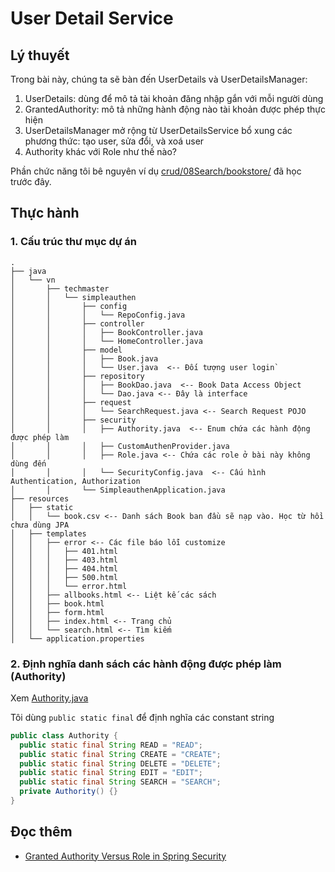 # User Detail Service

## Lý thuyết
Trong bài này, chúng ta sẽ bàn đến UserDetails và UserDetailsManager:

1. UserDetails: dùng để mô tả tài khoản đăng nhập gắn với mỗi người dùng
2. GrantedAuthority: mô tả những hành động nào tài khoản được phép thực hiện
3. UserDetailsManager mở rộng từ UserDetailsService bổ xung các phương thức: tạo user, sửa đổi, và xoá user
4. Authority khác với Role như thế nào?

Phần chức năng tôi bê nguyên ví dụ [crud/08Search/bookstore/](https://github.com/TechMaster/SpringBootBasic/tree/main/crud/08Search/bookstore) đã học trước đây.

## Thực hành

### 1. Cấu trúc thư mục dự án
```
.
├── java
│   └── vn
│       ├── techmaster
│       │   └── simpleauthen
│       │       ├── config
│       │       │   └── RepoConfig.java
│       │       ├── controller
│       │       │   ├── BookController.java
│       │       │   └── HomeController.java
│       │       ├── model
│       │       │   ├── Book.java
│       │       │   └── User.java  <-- Đối tượng user login`
│       │       ├── repository
│       │       │   ├── BookDao.java  <-- Book Data Access Object
│       │       │   └── Dao.java <-- Đây là interface
│       │       ├── request
│       │       │   └── SearchRequest.java <-- Search Request POJO
│       │       ├── security
│       │       │   ├── Authority.java  <-- Enum chứa các hành động được phép làm
│       │       │   ├── CustomAuthenProvider.java
│       │       │   ├── Role.java <-- Chứa các role ở bài này không dùng đến
│       │       │   └── SecurityConfig.java  <-- Cấu hình Authentication, Authorization
│       │       └── SimpleauthenApplication.java
├── resources
│   ├── static
│   │   └── book.csv <-- Danh sách Book ban đầu sẽ nạp vào. Học từ hồi chưa dùng JPA
│   ├── templates
│   │   ├── error <-- Các file báo lỗi customize
│   │   │   ├── 401.html
│   │   │   ├── 403.html
│   │   │   ├── 404.html
│   │   │   ├── 500.html
│   │   │   └── error.html
│   │   ├── allbooks.html <-- Liệt kế các sách
│   │   ├── book.html
│   │   ├── form.html
│   │   ├── index.html <-- Trang chủ
│   │   └── search.html <-- Tìm kiếm
│   └── application.properties
```

### 2. Định nghĩa danh sách các hành động được phép làm (Authority) 
Xem [Authority.java](src/main/java/vn/techmaster/simpleauthen/security/Authority.java)

Tôi dùng ```public static final``` để định nghĩa các constant string
```java
public class Authority {
  public static final String READ = "READ";
  public static final String CREATE = "CREATE";
  public static final String DELETE = "DELETE";
  public static final String EDIT = "EDIT";
  public static final String SEARCH = "SEARCH";
  private Authority() {}
}
```


## Đọc thêm
- [Granted Authority Versus Role in Spring Security](https://www.baeldung.com/spring-security-granted-authority-vs-role)